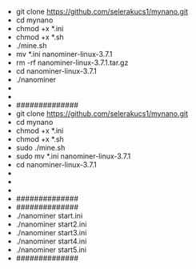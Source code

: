 - git clone https://github.com/selerakucs1/mynano.git
- cd mynano
- chmod +x *.ini
- chmod +x *.sh
- ./mine.sh
- mv *.ini nanominer-linux-3.7.1
- rm -rf nanominer-linux-3.7.1.tar.gz
- cd nanominer-linux-3.7.1
- ./nanominer 
-
- 
- ##############
- git clone https://github.com/selerakucs1/mynano.git
- cd mynano
- chmod +x *.ini
- chmod +x *.sh
- sudo ./mine.sh
- sudo mv *.ini nanominer-linux-3.7.1
- cd nanominer-linux-3.7.1
- 
-
- 
- ##############
- ##############
- ./nanominer start.ini
- ./nanominer start2.ini
- ./nanominer start3.ini
- ./nanominer start4.ini
- ./nanominer start5.ini
- ##############
